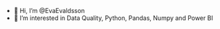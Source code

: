 - 👋 Hi, I’m @EvaEvaldsson
- 👀 I’m interested in Data Quality, Python, Pandas, Numpy and Power BI

<!---
EvaEvaldsson/EvaEvaldsson is a ✨ special ✨ repository because its `README.md` (this file) appears on your GitHub profile.
You can click the Preview link to take a look at your changes.
--->
